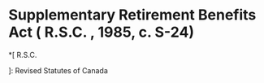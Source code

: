 #  Supplementary Retirement Benefits Act (  R.S.C.  , 1985, c. S-24)

  *[
 R.S.C.

]: Revised Statutes of Canada

